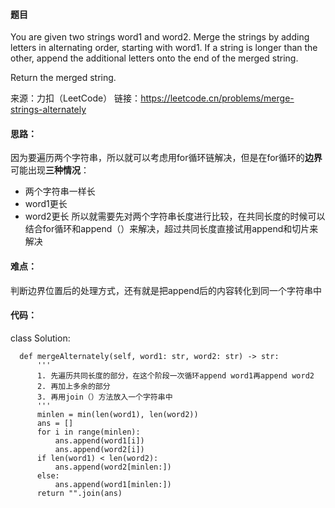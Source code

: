 #### 题目 
You are given two strings word1 and word2. Merge the strings by adding letters in alternating order, starting with word1. If a string is longer than the other, append the additional letters onto the end of the merged string.

Return the merged string.

来源：力扣（LeetCode）
链接：https://leetcode.cn/problems/merge-strings-alternately

#### 思路：
因为要遍历两个字符串，所以就可以考虑用for循环链解决，但是在for循环的**边界**可能出现**三种情况**：
- 两个字符串一样长
- word1更长
- word2更长
所以就需要先对两个字符串长度进行比较，在共同长度的时候可以结合for循环和append（）来解决，超过共同长度直接试用append和切片来解决

#### 难点：
判断边界位置后的处理方式，还有就是把append后的内容转化到同一个字符串中

#### 代码：


  class Solution:

      def mergeAlternately(self, word1: str, word2: str) -> str:
          '''
          1. 先遍历共同长度的部分，在这个阶段一次循环append word1再append word2
          2. 再加上多余的部分
          3. 再用join（）方法放入一个字符串中
          '''
          minlen = min(len(word1), len(word2))
          ans = []
          for i in range(minlen):
              ans.append(word1[i])
              ans.append(word2[i])
          if len(word1) < len(word2):
              ans.append(word2[minlen:])
          else:
              ans.append(word1[minlen:])
          return "".join(ans)
